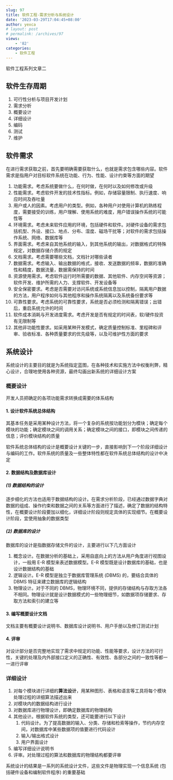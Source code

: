 ```yaml
---
slug: 97
title: 软件工程-需求分析与系统设计
date: '2023-03-29T17:04:45+08:00'
author: yexca
# layout: post
# permalink: /archives/97
views:
    - '82'
categories:
    - 软件工程
---
```


软件工程系列文章二

## 软件生存周期

1. 可行性分析与项目开发计划
2. 需求分析
3. 概要设计
4. 详细设计
5. 编码
6. 测试
7. 维护

## 软件需求

在进行需求获取之前，首先要明确需要获取什么，也就是需求包含哪些内容。软件需求是指用户对目标软件系统在功能、行为、性能、设计约束等方面的期望

1. 功能需求。考虑系统要做什么，在何时做，在何时以及如何修改或升级
2. 性能需求。考虑软件开发的技术性指标。例如，存储容量限制、执行速度、响应时间及吞吐量
3. 用户或人的因素。考虑用户的类型。例如，各种用户对使用计算机的熟练程度，需要接受的训练，用户理解、使用系统的难度，用户错误操作系统的可能性等
4. 环境需求。考虑未来软件应用的环境，包括硬件和软件。对硬件设备的需求包括机型、外设、接口、地点、分布、湿度、磁场干扰等；对软件的需求包括操作系统、网络、数据库等
5. 界面需求。考虑来自其他系统的输入，到其他系统的输出，对数据格式的特殊规定，对数据存储介质的规定
6. 文档需求。考虑需要哪些文档，文档针对哪些读者
7. 数据需求。考虑输入、输出数据的格式，接收、发送数据的频率，数据的准确性和精度，数据流量，数据需保持的时间
8. 资源使用需求。考虑软件运行时所需要的数据、其他软件、内存空间等资源；软件开发、维护所需的人力、支撑软件、开发设备等
9. 安全保密要求。考虑是否需要对访问系统或系统信息加以控制，隔离用户数据的方法，用户程序如何与其他程序和操作系统隔离以及系统备份要求等
10. 可靠性要求。考虑系统的可靠性要求，系统是否必须检测和隔离错误；出错后，重启系统允许的时间
11. 软件成本消耗与开发进度需求。考虑开发是否有规定的时间表，软/硬件投资有无限制等
12. 其他非功能性要求。如采用某种开发模式，确定质量控制标准、里程碑和评审、验收标准、各种质量要求的优先级等，以及可维护性方面的要求

## 系统设计

系统设计的主要目的就是为系统指定蓝图，在各种技术和实施方法中权衡利弊，精心设计，合理地使用各种资源，最终勾画出新系统的详细设计方案

### 概要设计

开发人员把确定的各项功能需求转换成需要的体系结构

#### 1. 设计软件系统总体结构

其基本任务是采用某种设计方法，将一个复杂的系统按功能划分为模块；确定每个模块的功能；确定模块之间的调用关系；确定模块之间的接口，即模块之间传递的信息；评价模块结构的质量

软件系统总体结构的设计是概要设计关键的一步，直接影响到下一个阶段详细设计与编码的工作。软件系统的质量及一些整体特性都在软件系统总体结构的设计中决定

#### 2. 数据结构及数据库设计

##### (1) 数据结构的设计

逐步细化的方法也适用于数据结构的设计。在需求分析阶段，已经通过数据字典对数据的组成、操作约束和数据之间的关系等方面进行了描述，确定了数据的结构特性，在概要设计阶段要加以细化，详细设计阶段则规定具体的实现细节。在概要设计阶段，宜使用抽象的数据类型

##### (2) 数据库的设计

数据库的设计是指数据存储文件的设计，主要进行以下几方面设计

1. 概念设计。在数据分析的基础上，采用自底向上的方法从用户角度进行视图设计，一般用 E-R 模型来表述数据模型。E-R 模型既是设计数据库的基础，也是设计数据结构的基础
2. 逻辑设计。E-R 模型是独立于数据库管理系统 (DBMS) 的，要结合具体的 DBMS 特征来建立数据库的逻辑结构
3. 物理设计。对于不同的 DBMS，物理环境不同，提供的存储结构与存取方法各不相同。物理设计就是设计数据模式的一些物理细节，如数据项存储要求、存取方法和索引的建立等

#### 3. 编写概要设计文档

文档主要有概要设计说明书、数据库设计说明书、用户手册以及修订测试计划

#### 4. 评审

对设计部分是否完整地实现了需求中规定的功能、性能等要求，设计方法的可行性，关键的处理及内外部接口定义的正确性、有效性、各部分之间的一致性等都一一进行评审

### 详细设计

1. 对每个模块进行详细的**算法设计**，用某种图形、表格和语言等工具将每个模块处理过程的详细算法描述出来
2. 对模块内的数据结构进行设计
3. 对数据库进行物理设计，即确定数据库的物理结构
4. 其他设计。根据软件系统的类型，还可能要进行以下设计
   1. 代码设计。为了提高数据的输入、分类、存储和检索等操作，节约内存空间，对数据库中某些数据项的值要进行代码设计
   2. 输入/输出格式设计
   3. 用户界面设计
5. 编写详细设计说明书
6. 评审。对处理过程的算法和数据库的物理结构都要评审

系统设计的结果是一系列的系统设计文件，这些文件是物理实现一个信息系统 (包括硬件设备和编制软件程序) 的重要基础